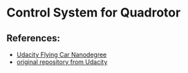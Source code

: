 # Control System for Quadrotor

## 

## References:
* [Udacity Flying Car Nanodegree](https://www.udacity.com)
* [original repository from Udacity](https://github.com/TrW236/FCND-Controls-CPP)